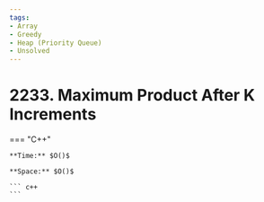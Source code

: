 ```yaml
---
tags:
- Array
- Greedy
- Heap (Priority Queue)
- Unsolved
---
```



# 2233. Maximum Product After K Increments

=== "C++"

    **Time:** $O()$

    **Space:** $O()$

    ``` c++
    ```